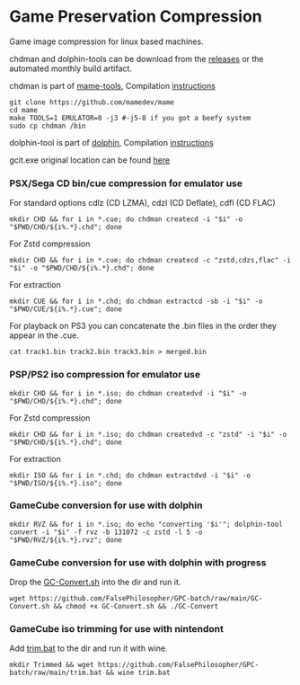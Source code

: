 # Game Preservation Compression
Game image compression for linux based machines.

chdman and dolphin-tools can be download from the [releases](https://github.com/FalsePhilosopher/GPC-batch/releases) or the automated monthly build artifact.

chdman is part of [mame-tools](https://github.com/mamedev/mame), Compilation [instructions](https://docs.mamedev.org/initialsetup/compilingmame.html)
```
git clone https://github.com/mamedev/mame
cd mame
make TOOLS=1 EMULATOR=0 -j3 #-j5-8 if you got a beefy system
sudo cp chdman /bin
```

dolphin-tool is part of [dolphin](https://github.com/dolphin-emu/dolphin), Compilation [instructions](https://github.com/dolphin-emu/dolphin/wiki/Building-for-Linux)

gcit.exe original location can be found [here](https://wiibackupmanager.co.uk/index.php?file=gcit_Win32_Build7)

### PSX/Sega CD bin/cue compression for emulator use
For standard options cdlz (CD LZMA), cdzl (CD Deflate), cdfl (CD FLAC)
```
mkdir CHD && for i in *.cue; do chdman createcd -i "$i" -o "$PWD/CHD/${i%.*}.chd"; done
```
For Zstd compression  
```
mkdir CHD && for i in *.cue; do chdman createcd -c "zstd,cdzs,flac" -i "$i" -o "$PWD/CHD/${i%.*}.chd"; done
```
For extraction
```
mkdir CUE && for i in *.chd; do chdman extractcd -sb -i "$i" -o "$PWD/CUE/${i%.*}.cue"; done
```
For playback on PS3 you can concatenate the .bin files in the order they appear in the .cue.
```
cat track1.bin track2.bin track3.bin > merged.bin
```
### PSP/PS2 iso compression for emulator use
```
mkdir CHD && for i in *.iso; do chdman createdvd -i "$i" -o "$PWD/CHD/${i%.*}.chd"; done
```
For Zstd compression
```
mkdir CHD && for i in *.iso; do chdman createdvd -c "zstd" -i "$i" -o "$PWD/CHD/${i%.*}.chd"; done
```
For extraction
```
mkdir ISO && for i in *.chd; do chdman extractdvd -i "$i" -o "$PWD/ISO/${i%.*}.iso"; done
```
### GameCube conversion for use with dolphin
```
mkdir RVZ && for i in *.iso; do echo "converting '$i'"; dolphin-tool convert -i "$i" -f rvz -b 131072 -c zstd -l 5 -o "$PWD/RVZ/${i%.*}.rvz"; done
```
### GameCube conversion for use with dolphin with progress
Drop the [GC-Convert.sh](https://github.com/FalsePhilosopher/GPC-batch/raw/main/GC-Convert.sh) into the dir and run it.
```
wget https://github.com/FalsePhilosopher/GPC-batch/raw/main/GC-Convert.sh && chmod +x GC-Convert.sh && ./GC-Convert
```
### GameCube iso trimming for use with nintendont  
Add [trim.bat](https://github.com/FalsePhilosopher/GPC-batch/raw/main/trim.bat) to the dir and run it with wine.
```
mkdir Trimmed && wget https://github.com/FalsePhilosopher/GPC-batch/raw/main/trim.bat && wine trim.bat
```

